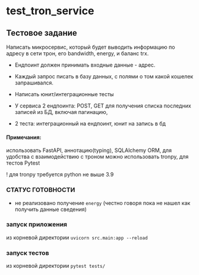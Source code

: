 # test_tron_service

## Тестовое задание

Написать микросервис, который будет выводить информацию
по адресу в сети трон, его bandwidth, energy, и баланс trx.

* Ендпоинт должен принимать входные данные - адрес.

* Каждый запрос писать в базу данных, с полями о том какой кошелек запрашивался.

* Написать юнит/интеграционные тесты

* У сервиса 2 ендпоинта: POST, GET для получения списка последних записей из БД, включая пагинацию,

* 2 теста: интеграционный на ендпоинт, юнит на запись в бд

#### Примечания: 
использовать FastAPI, аннотацию(typing), SQLAlchemy ORM, для удобства с взаимодействию с троном можно использовать tronpy, для тестов Pytest

! для tronpy требуется python не выше 3.9

### СТАТУС ГОТОВНОСТИ
* не реализовано получение `energy` (честно говоря пока не нашел как получить данные сведения)


### запуск приложения

из корневой директории `uvicorn src.main:app --reload`

### запуск тестов

из корневой директории `pytest tests/`

